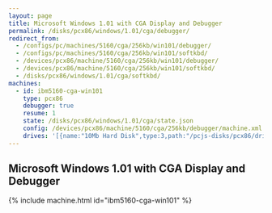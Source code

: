 ```yaml
---
layout: page
title: Microsoft Windows 1.01 with CGA Display and Debugger
permalink: /disks/pcx86/windows/1.01/cga/debugger/
redirect_from:
  - /configs/pc/machines/5160/cga/256kb/win101/debugger/
  - /configs/pc/machines/5160/cga/256kb/win101/softkbd/
  - /devices/pcx86/machine/5160/cga/256kb/win101/debugger/
  - /devices/pcx86/machine/5160/cga/256kb/win101/softkbd/
  - /disks/pcx86/windows/1.01/cga/softkbd/
machines:
  - id: ibm5160-cga-win101
    type: pcx86
    debugger: true
    resume: 1
    state: /disks/pcx86/windows/1.01/cga/state.json
    config: /devices/pcx86/machine/5160/cga/256kb/debugger/machine.xml
    drives: '[{name:"10Mb Hard Disk",type:3,path:"/pcjs-disks/pcx86/drives/10mb/PCDOS200-WIN101-CGA.json"}]'
---
```


Microsoft Windows 1.01 with CGA Display and Debugger
----------------------------------------------------

{% include machine.html id="ibm5160-cga-win101" %}
